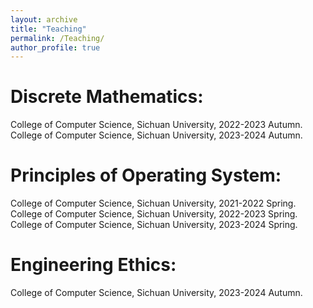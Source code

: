 ```yaml
---
layout: archive
title: "Teaching"
permalink: /Teaching/
author_profile: true
---
```

Discrete Mathematics:
=======
College of Computer Science, Sichuan University, 2022-2023 Autumn.<br>
College of Computer Science, Sichuan University, 2023-2024 Autumn.

Principles of Operating System:
=======
College of Computer Science, Sichuan University, 2021-2022 Spring.<br>
College of Computer Science, Sichuan University, 2022-2023 Spring.<br>
College of Computer Science, Sichuan University, 2023-2024 Spring.

Engineering Ethics:
=======
College of Computer Science, Sichuan University, 2023-2024 Autumn.
